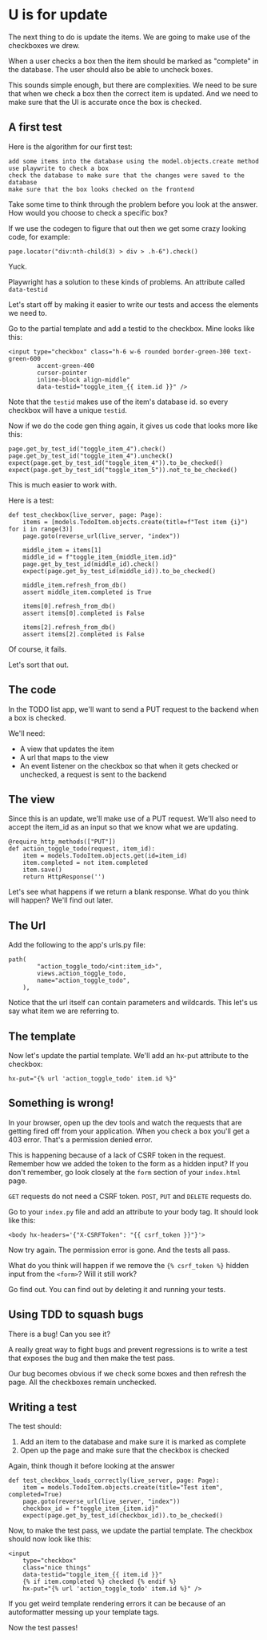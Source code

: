 # U is for update 

The next thing to do is update the items. We are going to make use of the checkboxes we drew.

When a user checks a box then the item should be marked as "complete" in the database. The user should also be able to uncheck boxes.

This sounds simple enough, but there are complexities. We need to be sure that when we check a box then the correct item is updated. And we need to make sure that the UI is accurate once the box is checked. 


## A first test 

Here is the algorithm for our first test:

```
add some items into the database using the model.objects.create method
use playwrite to check a box
check the database to make sure that the changes were saved to the database 
make sure that the box looks checked on the frontend 
```

Take some time to think through the problem before you look at the answer. How would you choose to check a specific box?

If we use the codegen to figure that out then we get some crazy looking code, for example:

```
page.locator("div:nth-child(3) > div > .h-6").check()
```

Yuck.

Playwright has a solution to these kinds of problems. An attribute called `data-testid`

Let's start off by making it easier to write our tests and access the elements we need to.

Go to the partial template and add a testid to the checkbox. Mine looks like this:

```
<input type="checkbox" class="h-6 w-6 rounded border-green-300 text-green-600
        accent-green-400 
        cursor-pointer
        inline-block align-middle" 
        data-testid="toggle_item_{{ item.id }}" />
```

Note that the `testid` makes use of the item's database id. so every checkbox will have a unique `testid`.

Now if we do the code gen thing again, it gives us code that looks more like this:

```
page.get_by_test_id("toggle_item_4").check()
page.get_by_test_id("toggle_item_4").uncheck()
expect(page.get_by_test_id("toggle_item_4")).to_be_checked()
expect(page.get_by_test_id("toggle_item_5")).not_to_be_checked()
```

This is much easier to work with.

Here is a test:

```
def test_checkbox(live_server, page: Page):
    items = [models.TodoItem.objects.create(title=f"Test item {i}") for i in range(3)]
    page.goto(reverse_url(live_server, "index"))

    middle_item = items[1]
    middle_id = f"toggle_item_{middle_item.id}"
    page.get_by_test_id(middle_id).check()
    expect(page.get_by_test_id(middle_id)).to_be_checked()

    middle_item.refresh_from_db()
    assert middle_item.completed is True

    items[0].refresh_from_db()
    assert items[0].completed is False

    items[2].refresh_from_db()
    assert items[2].completed is False
```

Of course, it fails. 

Let's sort that out.

## The code

In the TODO list app, we'll want to send a PUT request to the backend when a box is checked. 

We'll need:

- A view that updates the item 
- A url that maps to the view 
- An event listener on the checkbox so that when it gets checked or unchecked, a request is sent to the backend 

## The view 

Since this is an update, we'll make use of a PUT request. We'll also need to accept the item_id as an input so that we know what we are updating.

```
@require_http_methods(["PUT"])
def action_toggle_todo(request, item_id):
    item = models.TodoItem.objects.get(id=item_id)
    item.completed = not item.completed
    item.save()
    return HttpResponse('') 
```

Let's see what happens if we return a blank response.  What do you think will happen? We'll find out later.

## The Url

Add the following to the app's urls.py file:

```
path(
        "action_toggle_todo/<int:item_id>",
        views.action_toggle_todo,
        name="action_toggle_todo",
    ),
```

Notice that the url itself can contain parameters and wildcards. This let's us say what item we are referring to.

## The template 

Now let's update the partial template. We'll add an hx-put attribute to the checkbox:

```
hx-put="{% url 'action_toggle_todo' item.id %}"
```

## Something is wrong! 

In your browser, open up the dev tools and watch the requests that are getting fired off from your application. When you check a box you'll get a 403 error. That's a permission denied error.

This is happening because of a lack of CSRF token in the request. Remember how we added the token to the form as a hidden input? If you don't remember, go look closely at the `form` section of your `index.html` page.

`GET` requests do not need a CSRF token. `POST`, `PUT` and `DELETE` requests do. 

Go to your `index.py` file and add an attribute to your body tag. It should look like this:

```
<body hx-headers='{"X-CSRFToken": "{{ csrf_token }}"}'>
```

Now try again. The permission error is gone. And the tests all pass.

What do you think will happen if we remove the `{% csrf_token %}` hidden input from the `<form>`? Will it still work?

Go find out. You can find out by deleting it and running your tests.

## Using TDD to squash bugs 

There is a bug! Can you see it?

A really great way to fight bugs and prevent regressions is to write a test that exposes the bug and then make the test pass. 

Our bug becomes obvious if we check some boxes and then refresh the page. All the checkboxes remain unchecked. 

## Writing a test 

The test should:

1. Add an item to the database and make sure it is marked as complete
2. Open up the page and make sure that the checkbox is checked

Again, think though it before looking at the answer

```
def test_checkbox_loads_correctly(live_server, page: Page):
    item = models.TodoItem.objects.create(title="Test item", completed=True)
    page.goto(reverse_url(live_server, "index"))
    checkbox_id = f"toggle_item_{item.id}"
    expect(page.get_by_test_id(checkbox_id)).to_be_checked()
```

Now, to make the test pass, we update the partial template. The checkbox should now look like this:

```
<input 
    type="checkbox" 
    class="nice things" 
    data-testid="toggle_item_{{ item.id }}" 
    {% if item.completed %} checked {% endif %}
    hx-put="{% url 'action_toggle_todo' item.id %}" />

```

If you get weird template rendering errors it can be because of an autoformatter messing up your template tags. 

Now the test passes!
